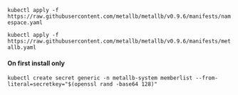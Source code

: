 `kubectl apply -f https://raw.githubusercontent.com/metallb/metallb/v0.9.6/manifests/namespace.yaml`

`kubectl apply -f https://raw.githubusercontent.com/metallb/metallb/v0.9.6/manifests/metallb.yaml`
#### On first install only
`kubectl create secret generic -n metallb-system memberlist --from-literal=secretkey="$(openssl rand -base64 128)"`